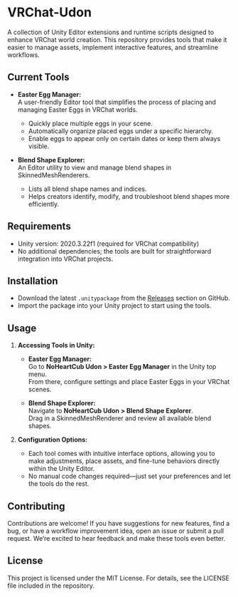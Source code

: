 # VRChat-Udon

A collection of Unity Editor extensions and runtime scripts designed to enhance VRChat world creation. This repository provides tools that make it easier to manage assets, implement interactive features, and streamline workflows.

## Current Tools

- **Easter Egg Manager:**  
  A user-friendly Editor tool that simplifies the process of placing and managing Easter Eggs in VRChat worlds.  
  - Quickly place multiple eggs in your scene.  
  - Automatically organize placed eggs under a specific hierarchy.  
  - Enable eggs to appear only on certain dates or keep them always visible.

- **Blend Shape Explorer:**  
  An Editor utility to view and manage blend shapes in SkinnedMeshRenderers.  
  - Lists all blend shape names and indices.  
  - Helps creators identify, modify, and troubleshoot blend shapes more efficiently.

## Requirements

- Unity version: 2020.3.22f1 (required for VRChat compatibility)  
- No additional dependencies; the tools are built for straightforward integration into VRChat projects.

## Installation

- Download the latest `.unitypackage` from the [Releases](https://github.com/NoHeartcub/VRChat-Udon/releases) section on GitHub.  
- Import the package into your Unity project to start using the tools.

## Usage

1. **Accessing Tools in Unity:**  
   - **Easter Egg Manager:**  
     Go to **NoHeartCub Udon > Easter Egg Manager** in the Unity top menu.  
     From there, configure settings and place Easter Eggs in your VRChat scenes.

   - **Blend Shape Explorer:**  
     Navigate to **NoHeartCub Udon > Blend Shape Explorer**.  
     Drag in a SkinnedMeshRenderer and review all available blend shapes.

2. **Configuration Options:**  
   - Each tool comes with intuitive interface options, allowing you to make adjustments, place assets, and fine-tune behaviors directly within the Unity Editor.  
   - No manual code changes required—just set your preferences and let the tools do the rest.

## Contributing

Contributions are welcome! If you have suggestions for new features, find a bug, or have a workflow improvement idea, open an issue or submit a pull request. We’re excited to hear feedback and make these tools even better.

## License

This project is licensed under the MIT License. For details, see the LICENSE file included in the repository.
